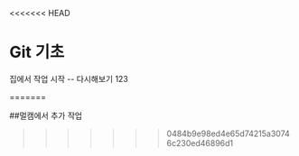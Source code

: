 <<<<<<< HEAD
# Git  기초

집에서 작업 시작  -- 다시해보기 123

=======

##멀캠에서 추가 작업
>>>>>>> 0484b9e98ed4e65d74215a30746c230ed46896d1
